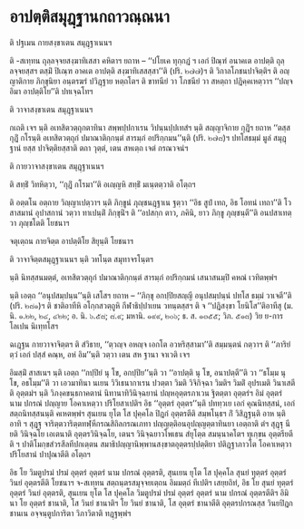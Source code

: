 <h1>อาปตฺติสมุฎฺฐานกถาวณฺณนา</h1>
<p> ติ ปฐเมน กายสงฺขาเตน สมุฎฺฐาเนนฯ</p>


<p> ติ -สเทฺทน ถุลฺลจฺจยสงฺฆาทิเสสา คหิตาฯ ยถาห – ‘‘ปโยเค ทุกฺกฎํ ฯ เอกํ ปิณฺฑํ อนาคเต อาปตฺติ ถุลฺลจฺจยสฺสฯ ตสฺมิํ ปิเณฺฑ อาคเต อาปตฺติ สงฺฆาทิเสสสฺสา’’ติ (ปริ. ๒๗๗)ฯ ติ วิกาลโภชนปาจิตฺติฯ ติ อญฺญาติกาย ภิกฺขุนิยา อนฺตรฆรํ ปวิฎฺฐาย หตฺถโตฯ ติ  ขาทนียํ วา โภชนียํ วา สหตฺถา ปฎิคฺคเหตฺวาฯ ‘‘ปญฺจ อิมา อาปตฺติโย’’ติ ปทเจฺฉโทฯ</p>


<p> ติ วาจาสงฺขาเตน สมุฎฺฐาเนนฯ</p>


<p>  กเถติ เจฯ นฺติ อเทสิตวตฺถุกตาทินา สพฺพปฺปกาเรน วิปนฺนปฺปเทสํฯ นฺติ สญฺญาจิกาย กุฎิํฯ ยถาห  ‘‘ตสฺส กุฎิํ กโรนฺติ อเทสิตวตฺถุกํ ปมาณาติกฺกนฺตํ สารมฺภํ อปริกฺกมน’’นฺติ (ปริ. ๒๗๘)ฯ ปทโสธมฺมํ มูลํ สมุฎฺฐานํ ยสฺส ปาจิตฺติยสฺสาติ ตถา วุตฺตํ, เตน  สหเตฺถ เจตํ กรณวจนํฯ</p>


<p> ติ กายวาจาสงฺขาเตน สมุฎฺฐาเนนฯ</p>


<p> ติ สทฺธิํ วิทหิตฺวา, ‘‘กุฎิํ กโรมา’’ติ อเญฺญหิ สทฺธิํ มเนฺตตฺวาติ อโตฺถฯ</p>


<p> ติ อตฺตโน อตฺถาย วิญฺญาเปตฺวาฯ นฺติ ภิกฺขูนํ ภุญฺชนฎฺฐาเน ฐตฺวา ‘‘อิธ สูปํ เทถ, อิธ โอทนํ เทถา’’ติ โวสาสมานํ อุปาสกานํ วตฺวา ทาเปนฺติํ ภิกฺขุนิํฯ ติ ‘‘อปสกฺก ตาว, ภคินิ, ยาว ภิกฺขู ภุญฺชนฺตี’’ติ อนปสาเทตฺวา ภุญฺชโตติ โยชนาฯ</p>


<p> จตุเตฺถน กายจิตฺต อาปตฺติโย สิยุนฺติ โยชนาฯ</p>


<p> ติ วาจาจิตฺตสมุฎฺฐาเนนฯ นฺติ วทโนฺต สมุทาจรโนฺตฯ</p>


<p> นฺติ   นิทสฺสนมตฺตํ, อเทสิตวตฺถุกํ ปมาณาติกฺกนฺตํ สารมฺภํ อปริกฺกมนํ เสนาสนมฺปิ คหณํ เวทิตพฺพํฯ</p>


<p> นฺติ เอตฺถ ‘‘อนุปสมฺปนฺน’’นฺติ เสโสฯ ยถาห – ‘‘ภิกฺขุ อกปฺปิยสญฺญี อนุปสมฺปนฺนํ ปทโส ธมฺมํ วาเจตี’’ติ (ปริ. ๒๘๑)ฯ ติ ชาติอาทีหิ อโกฺกสวตฺถูหิ กีฬาธิปฺปาเยน วทนฺตสฺสฯ ติ จ ‘‘ปฎิสงฺขา โยนิโส’’ติอาทีสุ (ม. นิ. ๑.๒๒, ๒๔, ๔๒๒; อ. นิ. ๖.๕๘; ๘.๙; มหานิ. ๑๙๙, ๒๐๖; ธ. ส. ๑๓๕๕; วิภ. ๕๑๘) วิย ย-การโลเปน นิเทฺทโสฯ</p>


<p> ฉเฎฺฐน กายวาจาจิตฺตฯ ติ สํวิธาย, ‘‘ตฺวญฺจ อหญฺจ เอกโต อวหริสฺสามา’’ติ สมฺมนฺตนํ กตฺวาฯ ติ ‘‘ภาริยํ ตฺวํ เอกํ ปสฺสํ คณฺห, อหํ อิม’’นฺติ วตฺวา เตน สห ฐานา จาเวติ เจฯ</p>


<p>  อิมสฺมิํ สาสเนฯ นฺติ เอตฺถ ‘‘กปฺปิยํ นุ โข, อกปฺปิย’’นฺติ วา ‘‘อาปตฺติ นุ โข, อนาปตฺตี’’ติ วา ‘‘ธโมฺม นุ โข, อธโมฺม’’ติ วา เอวมาทินา นเยน วิวิเธนากาเรน ปวตฺตา วิมติ วิจิกิจฺฉา วิมติฯ วิมติํ อุปรเมติ วินาเสตีติ  อุตฺตมํฯ นฺติ วิภงฺคขนฺธกาคตานํ นิทานาทิวินิจฺฉยานํ ปญฺหอุตฺตรภาเวน ฐิตตฺตา อุตฺตรํฯ อิมํ อุตฺตรํ นาม ปกรณํ  ปญฺญาย โอคาเหตฺวา ปริโยสาเปติฯ อิธ ‘‘อุตฺตรํ อุตฺตร’’นฺติ ปททฺวเย เอกํ คุณนิทสฺสนํ, เอกํ สตฺถนิทสฺสนนฺติ คเหตพฺพํฯ สุนเยน ยุโต โส ปุคฺคโล  ปิฎกํ อุตฺตรตีติ สมฺพโนฺธฯ กิํ วิสิฎฺฐนฺติ อาห นฺติอาทิ ฯ สุฎฺฐุ จาริตฺตวาริตฺตทฬฺหีกรณสิถิลกรณเภทา ปญฺญตฺติอนอุปญฺญตฺตาทินยา เอตฺถาติ  ตํฯ สุฎฺฐุ นียติ วินิจฺฉโย เอเตนาติ  อุตฺตรวินิจฺฉโย, เตนฯ วินิจฺฉยาวโพเธน สํยุโตฺต สมนฺนาคโตฯ ทุเกฺขน อุตฺตรียตีติ ฯ ปาติโมกฺขสํวรสีลทีปกเตฺตน สมาธิปญฺญานิพฺพานสงฺขาตอุตฺตรปฺปตฺติยา ปติฎฺฐาภาวโต  โอคาเหตฺวา ปริโยสานํ ปาปุณาตีติ อโตฺถฯ</p>


<p>อิธ โย วิมตูปรมํ ปรมํ อุตฺตรํ อุตฺตรํ นาม ปกรณํ อุตฺตรติ, สุนเยน ยุโต โส ปุคฺคโล  สุนยํ ทุตฺตรํ อุตฺตรํ วินยํ อุตฺตรตีติ โยชนาฯ จ-สเทฺทน สตฺถนฺตรสมุจฺจยเตฺถน อิมมตฺถํ ทีเปติฯ เสยฺยถิทํ, อิธ โย สุนยํ ทุตฺตรํ อุตฺตรํ วินยํ อุตฺตรติ, สุนเยน ยุโต โส ปุคฺคโล วิมตูปรมํ ปรมํ อุตฺตรํ อุตฺตรํ นาม ปกรณํ อุตฺตรตีติฯ อิมินา โย อุตฺตรํ ชานาติ, โส วินยํ ชานาติฯ โย วินยํ ชานาติ, โส อุตฺตรํ ชานาตีติ อุตฺตรปกรณสฺส วินยปิฎกชานเน อจฺจนฺตูปการิตา วิภาวิตาติ ทฎฺฐพฺพํฯ</p>

</p>

</p>





